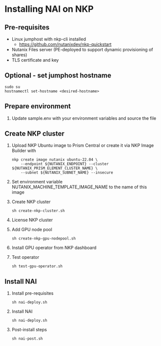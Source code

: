 
# Installing NAI on NKP

## Pre-requisites
- Linux jumphost with nkp-cli installed
  - https://github.com/nutanixdev/nkp-quickstart
- Nutanix Files server (PE-deployed to support dynamic provisioning of shares)
- TLS certificate and key

## Optional - set jumphost hostname
```
sudo su
hostnamectl set-hostname <desired-hostname>
```

## Prepare environment
1. Update sample.env with your environment variables and source the file

## Create NKP cluster
1. Upload NKP Ubuntu image to Prism Central or create it via NKP Image Builder with

    ```
    nkp create image nutanix ubuntu-22.04 \
        --endpoint ${NUTANIX_ENDPOINT} --cluster ${NUTANIX_PRISM_ELEMENT_CLUSTER_NAME} \
        --subnet ${NUTANIX_SUBNET_NAME} --insecure
    ```

1. Set environment variable NUTANIX_MACHINE_TEMPLATE_IMAGE_NAME to the name of this image
1. Create NKP cluster

    ```
    sh create-nkp-cluster.sh
    ```
1. License NKP cluster
1. Add GPU node pool
    ```
    sh create-nkp-gpu-nodepool.sh
    ```
1. Install GPU operator from NKP dashboard 
1. Test operator

    ```
    sh test-gpu-operator.sh
    ```

## Install NAI
1. Install pre-requisites
   
   ```
   sh nai-deploy.sh
   ```

1. Install NAI

    ```
    sh nai-deploy.sh
    ```
1. Post-install steps
   ```
   sh nai-post.sh
   ```